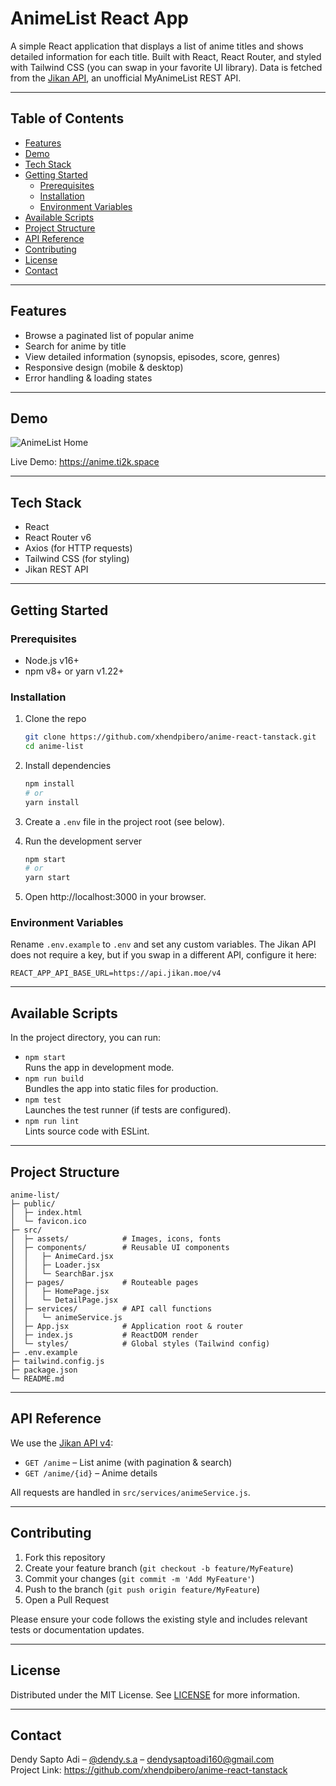 # AnimeList React App

A simple React application that displays a list of anime titles and shows detailed information for each title. Built with React, React Router, and styled with Tailwind CSS (you can swap in your favorite UI library). Data is fetched from the [Jikan API](https://jikan.moe/), an unofficial MyAnimeList REST API.

---

## Table of Contents

- [Features](#features)
- [Demo](#demo)
- [Tech Stack](#tech-stack)
- [Getting Started](#getting-started)
  - [Prerequisites](#prerequisites)
  - [Installation](#installation)
  - [Environment Variables](#environment-variables)
- [Available Scripts](#available-scripts)
- [Project Structure](#project-structure)
- [API Reference](#api-reference)
- [Contributing](#contributing)
- [License](#license)
- [Contact](#contact)

---

## Features

- Browse a paginated list of popular anime
- Search for anime by title
- View detailed information (synopsis, episodes, score, genres)
- Responsive design (mobile & desktop)
- Error handling & loading states

---

## Demo

![AnimeList Home](https://user-images.githubusercontent.com/your-username/anime-list-demo.gif)

Live Demo: https://anime.ti2k.space

---

## Tech Stack

- React
- React Router v6
- Axios (for HTTP requests)
- Tailwind CSS (for styling)
- Jikan REST API

---

## Getting Started

### Prerequisites

- Node.js v16+
- npm v8+ or yarn v1.22+

### Installation

1. Clone the repo

   ```bash
   git clone https://github.com/xhendpibero/anime-react-tanstack.git
   cd anime-list
   ```

2. Install dependencies

   ```bash
   npm install
   # or
   yarn install
   ```

3. Create a `.env` file in the project root (see below).

4. Run the development server

   ```bash
   npm start
   # or
   yarn start
   ```

5. Open http://localhost:3000 in your browser.

### Environment Variables

Rename `.env.example` to `.env` and set any custom variables. The Jikan API does not require a key, but if you swap in a different API, configure it here:

```
REACT_APP_API_BASE_URL=https://api.jikan.moe/v4
```

---

## Available Scripts

In the project directory, you can run:

- `npm start`  
  Runs the app in development mode.
- `npm run build`  
  Bundles the app into static files for production.
- `npm test`  
  Launches the test runner (if tests are configured).
- `npm run lint`  
  Lints source code with ESLint.

---

## Project Structure

```
anime-list/
├─ public/
│  ├─ index.html
│  └─ favicon.ico
├─ src/
│  ├─ assets/            # Images, icons, fonts
│  ├─ components/        # Reusable UI components
│  │   ├─ AnimeCard.jsx
│  │   ├─ Loader.jsx
│  │   └─ SearchBar.jsx
│  ├─ pages/             # Routeable pages
│  │   ├─ HomePage.jsx
│  │   └─ DetailPage.jsx
│  ├─ services/          # API call functions
│  │   └─ animeService.js
│  ├─ App.jsx            # Application root & router
│  ├─ index.js           # ReactDOM render
│  └─ styles/            # Global styles (Tailwind config)
├─ .env.example
├─ tailwind.config.js
├─ package.json
└─ README.md
```

---

## API Reference

We use the [Jikan API v4](https://docs.api.jikan.moe/):

- `GET /anime` – List anime (with pagination & search)
- `GET /anime/{id}` – Anime details

All requests are handled in `src/services/animeService.js`.

---

## Contributing

1. Fork this repository
2. Create your feature branch (`git checkout -b feature/MyFeature`)
3. Commit your changes (`git commit -m 'Add MyFeature'`)
4. Push to the branch (`git push origin feature/MyFeature`)
5. Open a Pull Request

Please ensure your code follows the existing style and includes relevant tests or documentation updates.

---

## License

Distributed under the MIT License. See [LICENSE](LICENSE) for more information.

---

## Contact

Dendy Sapto Adi – [@dendy.s.a](https://www.linkedin.com/in/dendysaptoadi/) – dendysaptoadi160@gmail.com  
Project Link: https://github.com/xhendpibero/anime-react-tanstack
